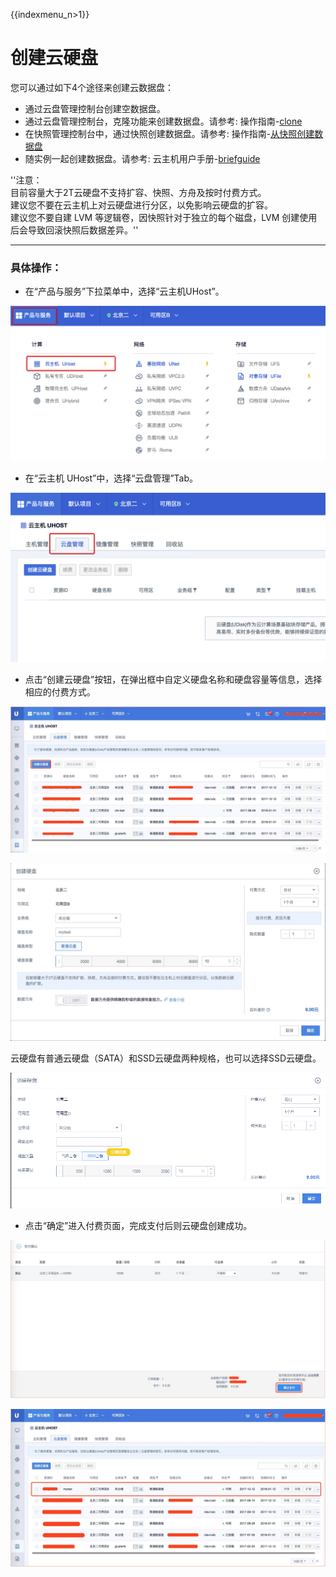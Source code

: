 {{indexmenu_n>1}}

# 创建云硬盘

您可以通过如下4个途径来创建云数据盘：

  - 通过云盘管理控制台创建空数据盘。
  - 通过云盘管理控制台，克隆功能来创建数据盘。请参考:
    操作指南-[clone](/storage_cdn/udisk/userguide/clone)
  - 在快照管理控制台中，通过快照创建数据盘。请参考:
    操作指南-[从快照创建数据盘](/storage_cdn/udisk/userguide/snapshot/fromsnapshottodisk)
  - 随实例一起创建数据盘。请参考:
    云主机用户手册-[briefguide](/compute/uhost/newuser/briefguide)

''注意：  
目前容量大于2T云硬盘不支持扩容、快照、方舟及按时付费方式。  
建议您不要在云主机上对云硬盘进行分区，以免影响云硬盘的扩容。  
建议您不要自建 LVM 等逻辑卷，因快照针对于独立的每个磁盘，LVM 创建使用后会导致回滚快照后数据差异。''

-----

### 具体操作：

* 在“产品与服务”下拉菜单中，选择“云主机UHost”。  

![](/images/userguide/image1.png)



* 在“云主机 UHost”中，选择“云盘管理”Tab。  

![](/images/userguide/image1.2.png)



* 点击“创建云硬盘”按钮，在弹出框中自定义硬盘名称和硬盘容量等信息，选择相应的付费方式。 

![](/images/userguide/image2.jpg)  

![](/images/userguide/image3.jpg)

云硬盘有普通云硬盘（SATA）和SSD云硬盘两种规格，也可以选择SSD云硬盘。

![](/images/userguide/udisk_ssd_create01.png)

* 点击“确定”进入付费页面，完成支付后则云硬盘创建成功。 

![](/images/userguide/image4.jpg) 

![](/images/userguide/image5.jpg)



